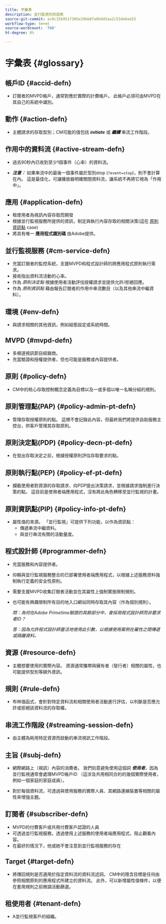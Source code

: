 ```yaml
---
title: 字彙表
description: 並行監視的術語表
source-git-commit: ac0c15b951f305e29bb8fa0bd45aa2c53de6ad15
workflow-type: tm+mt
source-wordcount: '760'
ht-degree: 0%

---
```



# 字彙表 {#glossary}

## 帳戶ID {#accid-defn}

* 訂閱者的MVPD帳戶，通常對應於實際的計費帳戶。 此帳戶必須可由MVPD在其自己的系統中識別。

## 動作 {#action-defn}

* 主體請求的存取型別；CM可能的值包括 ***initiate*** 或 ***繼續*** 串流工作階段。

## 作用中的資料流 {#active-stream-defn}

* 過去90秒內已收到至少1個事件（心率）的資料流。

* ***注意：*** 如果串流中的最後一個事件屬於型別stop (`?event=stop`)，則不會計算在內。 這是最佳化，可讓播放器明確關閉資料流，讓系統不再將它視為「作用中」。

## 應用 {#application-defn}

* 租使用者為視訊內容存取而開發
* 根據並行監視服務所提供的資訊，制定與執行內容存取的相關決策(這在 [原則資訊點](/help/concurrency-monitoring/policy-info-pt-versionone.md) case)
* 將具有唯一 **應用程式識別碼** 由Adobe提供。

## 並行監視服務 {#cm-service-defn}

* 充當訂閱者的監控系統，支援MVPD和程式設計師的跨應用程式原則執行需求。
* 接收指出資料流活動的心率。
* 作為 _原則決定點_ 根據使用者活動評估授權請求並提供允許/拒絕回應。
* 作為 _原則資訊點_ 藉由報告訂閱者的作用中串流數目（以及其他串流中繼資料）。

## 環境 {#env-defn}

* 與請求相關的其他資訊，例如組態設定或系統時間。

## MVPD {#mvpd-defn}

* 多頻道視訊節目經銷商。
* 充當驗證和授權提供者，但也可能是服務或內容提供者。

## 原則 {#policy-defn}

* CM中的核心存取控制概念定義為目標以及一或多個以唯一名稱分組的規則。

## 原則管理點(PAP) {#policy-admin-pt-defn}

* 管理存取授權原則的點。 這裡不會記錄此內容，但最終我們將提供自助服務主控台，供客戶管理其存取原則。

## 原則決定點(PDP) {#policy-decn-pt-defn}

* 在發出存取決定之前，根據授權原則評估存取要求的點。

## 原則執行點(PEP) {#policy-ef-pt-defn}

* 攔截使用者對資源的存取請求、向PDP提出決策請求，並根據請求強制進行決策的點。 這目前是使用者端應用程式，沒有將此角色轉移至並行監視的計畫。

## 原則資訊點(PIP) {#policy-info-pt-defn}

* 屬性值的來源。 「並行監視」可提供下列功能，以作為資訊點：
   * 傳遞串流中繼資料。
   * 與並行串流有關的活動量度。

## 程式設計師 {#programmer-defn}

* 充當服務和內容提供者。
* 仰賴與並行監視服務整合的已部署使用者端應用程式，以根據上述服務資料強制執行定義的安全性原則。
* 需要支援MVPD收集訂閱者活動並在其屬性上強制實施限制規則。
* 也可能有興趣限制所有目的地入口網站同時存取其內容（作為個別規則）。

  *問：為何在Adobe Primetime驗證的其餘部分中，會採用程式設計師而非要求者ID？*

  *答：因為允許程式設計師靈活地使用此引數，以根據使用案例在屬性之間傳遞或隔離資料。*

## 資源 {#resource-defn}

* 主體想要使用的實際內容。 資源通常攜帶與擁有者（發行者）相關的屬性，也可能提供型別等額外資訊。

## 規則 {#rule-defn}

* 布林值函式，會針對特定資料流和相關使用者活動進行評估，以判斷是否應允許或拒絕該資料流的存取權。

## 串流工作階段 {#streaming-session-defn}

* 由主體為耗用特定資源而啟動的串流視訊工作階段。

## 主旨 {#subj-defn}

* 網際網路上（視訊）內容的消費者。 我們刻意避免使用這個詞 _**使用者**_，因為並行監視通常會處理MVPD帳戶ID （這涉及共用相同合約的幾個實際使用者，例如一個家庭的家庭成員）。

* 對於每個資料流，可透過與使用服務的實際人員、其網路連線裝置等相關的屬性來增強主題。

## 訂閱者 {#subscriber-defn}

* MVPD的付費客戶或共用付費客戶認證的人員
* 可透過並行監視服務，透過使用上述服務的使用者端應用程式，阻止觀看內容。
* 在最好的情況下，他或她不會注意到並行監視服務的存在

## Target {#target-defn}

* 將傳回規則是否適用於指定資料流的資料流述詞。 CM中的隱含目標是任何由參照相關原則的應用程式所建立的資料流。 此外，可以新增屬性值條件，以便在套用規則之前微調活動篩選。

## 租使用者 {#tenant-defn}

* A並行監視客戶的組織。
